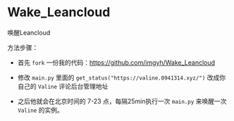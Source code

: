 # Wake_Leancloud

唤醒Leancloud

方法步骤：

- 首先 `fork` 一份我的代码：https://github.com/imgyh/Wake_Leancloud

- 修改 `main.py` 里面的 `get_status("https://valine.0941314.xyz/")` 改成你自己的 `Valine` 评论后台管理地址

- 之后他就会在北京时间的 7-23 点，每隔25min执行一次 `main.py` 来唤醒一次 `Valine` 的实例。
